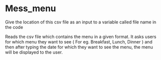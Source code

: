 # Mess_menu
Give the location of this csv file as an input to a variable called file name in the code

Reads the csv file which contains the menu in a given format. It asks users for which menu they want to see ( For eg. Breakfast, Lunch, Dinner ) and then after typing the date for which they want to see the menu, the menu will be displayed to the user.
